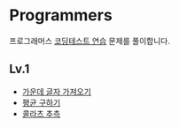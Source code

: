 # Programmers
프로그래머스 [코딩테스트 연습](https://programmers.co.kr/learn/challenges) 문제를 풀이합니다.

## Lv.1
- [가운데 글자 가져오기](https://programmers.co.kr/learn/courses/30/lessons/12903)
- [평균 구하기](https://programmers.co.kr/learn/courses/30/lessons/12944)
- [콜라츠 추측](https://programmers.co.kr/learn/courses/30/lessons/12943)

